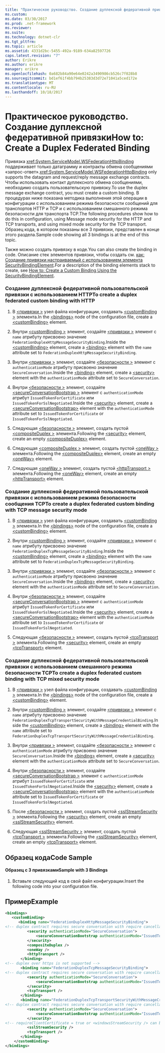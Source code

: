 ```yaml
---
title: "Практическое руководство. Создание дуплексной федеративной привязки"
ms.custom: 
ms.date: 03/30/2017
ms.prod: .net-framework
ms.reviewer: 
ms.suite: 
ms.technology: dotnet-clr
ms.tgt_pltfrm: 
ms.topic: article
ms.assetid: 4331d2bc-5455-492a-9189-634a82597726
caps.latest.revision: "7"
author: Erikre
ms.author: erikre
manager: erikre
ms.openlocfilehash: 0a682b84a90e64e0242a3490986cb526c7f028b8
ms.sourcegitcommit: bd1ef61f4bb794b25383d3d72e71041a5ced172e
ms.translationtype: MT
ms.contentlocale: ru-RU
ms.lasthandoff: 10/18/2017
---
```

# <a name="how-to-create-a-duplex-federated-binding"></a><span data-ttu-id="a34ce-102">Практическое руководство. Создание дуплексной федеративной привязки</span><span class="sxs-lookup"><span data-stu-id="a34ce-102">How to: Create a Duplex Federated Binding</span></span>
<span data-ttu-id="a34ce-103">Привязка <xref:System.ServiceModel.WSFederationHttpBinding> поддерживает только датаграмму и контракты обмена сообщениями «запрос-ответ».</span><span class="sxs-lookup"><span data-stu-id="a34ce-103"><xref:System.ServiceModel.WSFederationHttpBinding> only supports the datagram and request/reply message exchange contracts.</span></span> <span data-ttu-id="a34ce-104">Чтобы использовать контакт дуплексного обмена сообщениями, необходимо создать пользовательскую привязку.</span><span class="sxs-lookup"><span data-stu-id="a34ce-104">To use the duplex message exchange contract, you must create a custom binding.</span></span> <span data-ttu-id="a34ce-105">В процедурах ниже показана методика выполнения этой операции в конфигурации с использованием режима безопасности сообщений для транспортов HTTP и TCP и с использованием смешанного режима безопасности для транспорта TCP.</span><span class="sxs-lookup"><span data-stu-id="a34ce-105">The following procedures show how to do this in configuration, using Message mode security for the HTTP and TCP transports, and using mixed mode security for the TCP transport.</span></span> <span data-ttu-id="a34ce-106">Образец кода, в котором показаны все 3 привязки, представлен в конце этого раздела.</span><span class="sxs-lookup"><span data-stu-id="a34ce-106">Sample code showing all 3 bindings is at the end of this topic.</span></span>  
  
 <span data-ttu-id="a34ce-107">Также можно создать привязку в коде.</span><span class="sxs-lookup"><span data-stu-id="a34ce-107">You can also create the binding in code.</span></span> <span data-ttu-id="a34ce-108">Описание стек элементов привязки, чтобы создать см. [как: Создание привязки настраиваемый с использованием элемента SecurityBindingElement](../../../../docs/framework/wcf/feature-details/how-to-create-a-custom-binding-using-the-securitybindingelement.md).</span><span class="sxs-lookup"><span data-stu-id="a34ce-108">For a description of the binding elements stack to create, see [How to: Create a Custom Binding Using the SecurityBindingElement](../../../../docs/framework/wcf/feature-details/how-to-create-a-custom-binding-using-the-securitybindingelement.md).</span></span>  
  
### <a name="to-create-a-duplex-federated-custom-binding-with-http"></a><span data-ttu-id="a34ce-109">Создание дуплексной федеративной пользовательской привязки с использованием HTTP</span><span class="sxs-lookup"><span data-stu-id="a34ce-109">To create a duplex federated custom binding with HTTP</span></span>  
  
1.  <span data-ttu-id="a34ce-110">В [ \<привязки >](../../../../docs/framework/configure-apps/file-schema/wcf/bindings.md) узел файла конфигурации, создавать [ \<customBinding >](../../../../docs/framework/configure-apps/file-schema/wcf/custombinding.md) элемента.</span><span class="sxs-lookup"><span data-stu-id="a34ce-110">In the [\<bindings>](../../../../docs/framework/configure-apps/file-schema/wcf/bindings.md) node of the configuration file, create a [\<customBinding>](../../../../docs/framework/configure-apps/file-schema/wcf/custombinding.md) element.</span></span>  
  
2.  <span data-ttu-id="a34ce-111">Внутри [ \<customBinding >](../../../../docs/framework/configure-apps/file-schema/wcf/custombinding.md) элемент, создайте [ \<привязки >](../../../../docs/framework/misc/binding.md) элемент с `name` атрибуту присвоено значение `FederationDuplexHttpMessageSecurityBinding`.</span><span class="sxs-lookup"><span data-stu-id="a34ce-111">Inside the [\<customBinding>](../../../../docs/framework/configure-apps/file-schema/wcf/custombinding.md) element, create a [\<binding>](../../../../docs/framework/misc/binding.md) element with the `name` attribute set to `FederationDuplexHttpMessageSecurityBinding`.</span></span>  
  
3.  <span data-ttu-id="a34ce-112">Внутри [ \<привязки >](../../../../docs/framework/misc/binding.md) элемент, создайте [ \<безопасности >](../../../../docs/framework/configure-apps/file-schema/wcf/security-of-custombinding.md) элемент с `authenticationMode` атрибуту присвоено значение `SecureConversation`.</span><span class="sxs-lookup"><span data-stu-id="a34ce-112">Inside the [\<binding>](../../../../docs/framework/misc/binding.md) element, create a [\<security>](../../../../docs/framework/configure-apps/file-schema/wcf/security-of-custombinding.md) element with the `authenticationMode` attribute set to `SecureConversation`.</span></span>  
  
4.  <span data-ttu-id="a34ce-113">Внутри [ \<безопасности >](../../../../docs/framework/configure-apps/file-schema/wcf/security-of-custombinding.md) элемент, создайте [ \<secureConversationBootstrap >](../../../../docs/framework/configure-apps/file-schema/wcf/secureconversationbootstrap.md) элемент с `authenticationMode` атрибут `IssuedTokenForCertificate` или `IssuedTokenForSslNegotiated`.</span><span class="sxs-lookup"><span data-stu-id="a34ce-113">Inside the [\<security>](../../../../docs/framework/configure-apps/file-schema/wcf/security-of-custombinding.md) element, create a [\<secureConversationBootstrap>](../../../../docs/framework/configure-apps/file-schema/wcf/secureconversationbootstrap.md) element with the `authenticationMode` attribute set to `IssuedTokenForCertificate` or `IssuedTokenForSslNegotiated`.</span></span>  
  
5.  <span data-ttu-id="a34ce-114">Следующая [ \<безопасности >](../../../../docs/framework/configure-apps/file-schema/wcf/security-of-custombinding.md) элемент, создать пустой [ \<compositeDuplex >](../../../../docs/framework/configure-apps/file-schema/wcf/compositeduplex.md) элемента.</span><span class="sxs-lookup"><span data-stu-id="a34ce-114">Following the [\<security>](../../../../docs/framework/configure-apps/file-schema/wcf/security-of-custombinding.md) element, create an empty [\<compositeDuplex>](../../../../docs/framework/configure-apps/file-schema/wcf/compositeduplex.md) element.</span></span>  
  
6.  <span data-ttu-id="a34ce-115">Следующая [ \<compositeDuplex >](../../../../docs/framework/configure-apps/file-schema/wcf/compositeduplex.md) элемент, создать пустой [ \<oneWay >](../../../../docs/framework/configure-apps/file-schema/wcf/oneway.md) элемента.</span><span class="sxs-lookup"><span data-stu-id="a34ce-115">Following the [\<compositeDuplex>](../../../../docs/framework/configure-apps/file-schema/wcf/compositeduplex.md) element, create an empty [\<oneWay>](../../../../docs/framework/configure-apps/file-schema/wcf/oneway.md) element.</span></span>  
  
7.  <span data-ttu-id="a34ce-116">Следующая [ \<oneWay >](../../../../docs/framework/configure-apps/file-schema/wcf/oneway.md) элемент, создать пустой [ \<httpTransport >](../../../../docs/framework/configure-apps/file-schema/wcf/httptransport.md) элемента.</span><span class="sxs-lookup"><span data-stu-id="a34ce-116">Following the [\<oneWay>](../../../../docs/framework/configure-apps/file-schema/wcf/oneway.md) element, create an empty [\<httpTransport>](../../../../docs/framework/configure-apps/file-schema/wcf/httptransport.md) element.</span></span>  
  
### <a name="to-create-a-duplex-federated-custom-binding-with-tcp-message-security-mode"></a><span data-ttu-id="a34ce-117">Создание дуплексной федеративной пользовательской привязки с использованием режима безопасности сообщения TCP</span><span class="sxs-lookup"><span data-stu-id="a34ce-117">To create a duplex federated custom binding with TCP message security mode</span></span>  
  
1.  <span data-ttu-id="a34ce-118">В [ \<привязки >](../../../../docs/framework/configure-apps/file-schema/wcf/bindings.md) узел файла конфигурации, создавать [ \<customBinding >](../../../../docs/framework/configure-apps/file-schema/wcf/custombinding.md) элемента.</span><span class="sxs-lookup"><span data-stu-id="a34ce-118">In the [\<bindings>](../../../../docs/framework/configure-apps/file-schema/wcf/bindings.md) node of the configuration file, create a [\<customBinding>](../../../../docs/framework/configure-apps/file-schema/wcf/custombinding.md) element.</span></span>   
  
2.  <span data-ttu-id="a34ce-119">Внутри [ \<customBinding >](../../../../docs/framework/configure-apps/file-schema/wcf/custombinding.md) элемент, создайте [ \<привязки >](../../../../docs/framework/misc/binding.md) элемент с `name` атрибуту присвоено значение `FederationDuplexTcpMessageSecurityBinding`.</span><span class="sxs-lookup"><span data-stu-id="a34ce-119">Inside the [\<customBinding>](../../../../docs/framework/configure-apps/file-schema/wcf/custombinding.md) element, create a [\<binding>](../../../../docs/framework/misc/binding.md) element with the `name` attribute set to `FederationDuplexTcpMessageSecurityBinding`.</span></span>  
  
3.  <span data-ttu-id="a34ce-120">Внутри [ \<привязки >](../../../../docs/framework/misc/binding.md) элемент, создайте [ \<безопасности >](../../../../docs/framework/configure-apps/file-schema/wcf/security-of-custombinding.md) элемент с `authenticationMode` атрибуту присвоено значение `SecureConversation`.</span><span class="sxs-lookup"><span data-stu-id="a34ce-120">Inside the [\<binding>](../../../../docs/framework/misc/binding.md) element, create a [\<security>](../../../../docs/framework/configure-apps/file-schema/wcf/security-of-custombinding.md) element with the `authenticationMode` attribute set to `SecureConversation`.</span></span>  
  
4.  <span data-ttu-id="a34ce-121">Внутри [ \<безопасности >](../../../../docs/framework/configure-apps/file-schema/wcf/security-of-custombinding.md) элемент, создайте [ \<secureConversationBootstrap >](../../../../docs/framework/configure-apps/file-schema/wcf/secureconversationbootstrap.md) элемент с `authenticationMode` атрибут `IssuedTokenForCertificate` или `IssuedTokenForSslNegotiated`.</span><span class="sxs-lookup"><span data-stu-id="a34ce-121">Inside the [\<security>](../../../../docs/framework/configure-apps/file-schema/wcf/security-of-custombinding.md) element, create a [\<secureConversationBootstrap>](../../../../docs/framework/configure-apps/file-schema/wcf/secureconversationbootstrap.md) element with the `authenticationMode` attribute set to `IssuedTokenForCertificate` or `IssuedTokenForSslNegotiated`.</span></span>  
  
5.  <span data-ttu-id="a34ce-122">Следующая [ \<безопасности >](../../../../docs/framework/configure-apps/file-schema/wcf/security-of-custombinding.md) элемент, создать пустой [ \<tcpTransport >](../../../../docs/framework/configure-apps/file-schema/wcf/tcptransport.md) элемента.</span><span class="sxs-lookup"><span data-stu-id="a34ce-122">Following the [\<security>](../../../../docs/framework/configure-apps/file-schema/wcf/security-of-custombinding.md) element, create an empty [\<tcpTransport>](../../../../docs/framework/configure-apps/file-schema/wcf/tcptransport.md) element.</span></span>  
  
### <a name="to-create-a-duplex-federated-custom-binding-with-tcp-mixed-security-mode"></a><span data-ttu-id="a34ce-123">Создание дуплексной федеративной пользовательской привязки с использованием смешанного режима безопасности TCP</span><span class="sxs-lookup"><span data-stu-id="a34ce-123">To create a duplex federated custom binding with TCP mixed security mode</span></span>  
  
1.  <span data-ttu-id="a34ce-124">В [ \<привязки >](../../../../docs/framework/configure-apps/file-schema/wcf/bindings.md) узел файла конфигурации, создавать [ \<customBinding >](../../../../docs/framework/configure-apps/file-schema/wcf/custombinding.md) элемента.</span><span class="sxs-lookup"><span data-stu-id="a34ce-124">In the [\<bindings>](../../../../docs/framework/configure-apps/file-schema/wcf/bindings.md) node of the configuration file, create a [\<customBinding>](../../../../docs/framework/configure-apps/file-schema/wcf/custombinding.md) element.</span></span>   
  
2.  <span data-ttu-id="a34ce-125">Внутри [ \<customBinding >](../../../../docs/framework/configure-apps/file-schema/wcf/custombinding.md) элемент, создайте [ \<привязки >](../../../../docs/framework/misc/binding.md) элемент с `name` атрибуту присвоено значение `FederationDuplexTcpTransportSecurityWithMessageCredentialBinding`.</span><span class="sxs-lookup"><span data-stu-id="a34ce-125">Inside the [\<customBinding>](../../../../docs/framework/configure-apps/file-schema/wcf/custombinding.md) element, create a [\<binding>](../../../../docs/framework/misc/binding.md) element with the `name` attribute set to `FederationDuplexTcpTransportSecurityWithMessageCredentialBinding`.</span></span>  
  
3.  <span data-ttu-id="a34ce-126">Внутри [ \<привязки >](../../../../docs/framework/misc/binding.md) элемент, создайте [ \<безопасности >](../../../../docs/framework/configure-apps/file-schema/wcf/security-of-custombinding.md) элемент с `authenticationMode` атрибуту присвоено значение `SecureConversation`.</span><span class="sxs-lookup"><span data-stu-id="a34ce-126">Inside the [\<binding>](../../../../docs/framework/misc/binding.md) element, create a [\<security>](../../../../docs/framework/configure-apps/file-schema/wcf/security-of-custombinding.md) element with the `authenticationMode` attribute set to `SecureConversation`.</span></span>  
  
4.  <span data-ttu-id="a34ce-127">Внутри [ \<безопасности >](../../../../docs/framework/configure-apps/file-schema/wcf/security-of-custombinding.md) элемент, создайте [ \<secureConversationBootstrap >](../../../../docs/framework/configure-apps/file-schema/wcf/secureconversationbootstrap.md) элемент с `authenticationMode` атрибут `IssuedTokenForCertificate` или `IssuedTokenForSslNegotiated`.</span><span class="sxs-lookup"><span data-stu-id="a34ce-127">Inside the [\<security>](../../../../docs/framework/configure-apps/file-schema/wcf/security-of-custombinding.md) element, create a [\<secureConversationBootstrap>](../../../../docs/framework/configure-apps/file-schema/wcf/secureconversationbootstrap.md) element with the `authenticationMode` attribute set to `IssuedTokenForCertificate` or `IssuedTokenForSslNegotiated`.</span></span>  
  
5.  <span data-ttu-id="a34ce-128">После [ \<безопасности >](../../../../docs/framework/configure-apps/file-schema/wcf/security-of-custombinding.md) элемент, создать пустой [ \<sslStreamSecurity >](../../../../docs/framework/configure-apps/file-schema/wcf/sslstreamsecurity.md) элемента.</span><span class="sxs-lookup"><span data-stu-id="a34ce-128">Following the [\<security>](../../../../docs/framework/configure-apps/file-schema/wcf/security-of-custombinding.md) element, create an empty [\<sslStreamSecurity>](../../../../docs/framework/configure-apps/file-schema/wcf/sslstreamsecurity.md) element.</span></span>  
  
6.  <span data-ttu-id="a34ce-129">Следующая [ \<sslStreamSecurity >](../../../../docs/framework/configure-apps/file-schema/wcf/sslstreamsecurity.md) элемент, создать пустой [ \<tcpTransport >](../../../../docs/framework/configure-apps/file-schema/wcf/tcptransport.md) элемента.</span><span class="sxs-lookup"><span data-stu-id="a34ce-129">Following the [\<sslStreamSecurity>](../../../../docs/framework/configure-apps/file-schema/wcf/sslstreamsecurity.md) element, create an empty [\<tcpTransport>](../../../../docs/framework/configure-apps/file-schema/wcf/tcptransport.md) element.</span></span>  
  
## <a name="code-sample"></a><span data-ttu-id="a34ce-130">Образец кода</span><span class="sxs-lookup"><span data-stu-id="a34ce-130">Code Sample</span></span>  
  
#### <a name="sample-with-3-bindings"></a><span data-ttu-id="a34ce-131">Образец с 3 привязками</span><span class="sxs-lookup"><span data-stu-id="a34ce-131">Sample with 3 Bindings</span></span>  
  
1.  <span data-ttu-id="a34ce-132">Вставьте следующий код в свой файл конфигурации.</span><span class="sxs-lookup"><span data-stu-id="a34ce-132">Insert the following code into your configuration file.</span></span>  
  
## <a name="example"></a><span data-ttu-id="a34ce-133">Пример</span><span class="sxs-lookup"><span data-stu-id="a34ce-133">Example</span></span>  
  
```xml  
<bindings>  
   <customBinding>  
      <binding name="FederationDuplexHttpMessageSecurityBinding">  
<!-- duplex contract requires secure conversation with require cancellation = true -->  
          <security authenticationMode="SecureConversation">  
              <secureConversationBootstrap authenticationMode="IssuedTokenForSslNegotiated" />  
          </security>  
          <compositeDuplex />  
          <oneWay />  
          <httpTransport />  
       </binding>  
<!-- duplex over https is not supported -->  
       <binding name="FederationDuplexTcpMessageSecurityBinding">  
<!-- duplex contract requires secure conversation with require cancellation = true -->  
          <security authenticationMode="SecureConversation">  
              <secureConversationBootstrap authenticationMode="IssuedTokenForSslNegotiated" />  
          </security>  
          <tcpTransport />  
       </binding>              
       <binding name="FederationDuplexTcpTransportSecurityWithMessageCredentialsBinding">  
<!-- duplex contract requires secure conversation with require cancellation = true -->  
          <security authenticationMode="SecureConversation">  
              <secureConversationBootstrap authenticationMode="IssuedTokenOverTransport" />  
          </security>  
<!-- requireClientCertificate = true or <windowsStreamSecurity /> can be used, but does not make sense for most scenarios -->  
          <sslStreamSecurity />  
          <tcpTransport />  
       </binding>              
    </customBinding>  
</bindings>  
```
